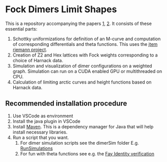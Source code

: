 # Fock Dimers Limit Shapes

This is a repository accompanying the papers [1](https://arxiv.org/abs/2402.08798), [2](https://www.arxiv.org/abs/2407.19462). It consists of these essential parts:

1. Schottky uniformizations for definition of an M-curve and computation of corresponding differentials and theta functions. This uses the [jtem riemann project](https://www3.math.tu-berlin.de/geometrie/jtem/riemann/).
2. Creation of Z2 and Hex lattices with Fock weights corresponding to a choice of Harnack data.
3. Simulation and visualization of dimer configurations on a weighted graph. Simulation can run on a CUDA enabled GPU or multithreaded on CPU.
4. Calculation of limiting arctic curves and height functions based on Harnack data.

## Recommended installation procedure
1. Use VSCode as environment
2. Install the java plugin in VSCode
3. Install [Maven](https://maven.apache.org/). This is a dependency manager for Java that will help install necessary libraries.
4. Run a script that you want. 
    1. For dimer simulation scripts see the dimerSim folder E.g. [RunSimulations](dimerSim/RunSimulations.java)
    2. For fun with theta functions see e.g. the [Fay Identity verification](inUtil/FayIdentityVerification.java)